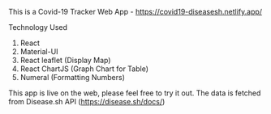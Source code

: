 This is a Covid-19 Tracker Web App - https://covid19-diseasesh.netlify.app/

Technology Used
1. React 
2. Material-UI
3. React leaflet (Display Map)
4. React ChartJS (Graph Chart for Table) 
5. Numeral (Formatting Numbers) 

This app is live on the web, please feel free to try it out.
The data is fetched from Disease.sh API (https://disease.sh/docs/) 





